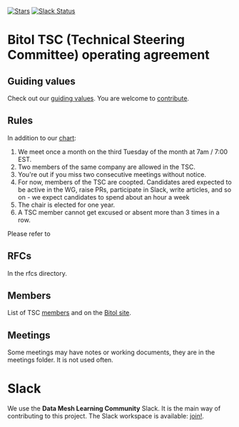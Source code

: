 <p>
  <a href="https://github.com/bitol-io/tsc">
    <img alt="Stars" src="https://img.shields.io/github/stars/bitol-io/tsc" /></a>
  <a href="https://jgp.ai/dmlslack" rel="nofollow"><img src="https://img.shields.io/badge/slack-join_chat-white.svg?logo=slack&amp;style=social" alt="Slack Status" data-canonical-src="https://img.shields.io/badge/slack-join_chat-white.svg?logo=slack&amp;style=social" style="max-width: 100%;"></a>
</p>

#  Bitol TSC (Technical Steering Committee) operating agreement

## Guiding values

Check out our [guiding values](guiding-values.md). You are welcome to [contribute](CONTRIBUTING.md).

## Rules

In addition to our [chart](https://github.com/bitol-io/tsc/blob/main/240618%20Bitol%20roadmap%20(1.0.1).pdf):

1. We meet once a month on the third Tuesday of the month at 7am / 7:00 EST.
1. Two members of the same company are allowed in the TSC.
1. You're out if you miss two consecutive meetings without notice.
1. For now, members of the TSC are coopted. Candidates ared expected to be active in the WG, raise PRs, participate in Slack, write articles, and so on - we expect candidates to spend about an hour a week
1. The chair is elected for one year.
1. A TSC member cannot get excused or absent more than 3 times in a row.

Please refer to 

## RFCs

In the rfcs directory.

## Members

List of TSC [members](MEMBERS.md) and on the [Bitol site](https://bitol.io/tsc).

## Meetings

Some meetings may have notes or working documents, they are in the meetings folder. It is not used often.

# Slack

We use the **Data Mesh Learning Community** Slack. It is the main way of contributing to this project. The Slack workspace is available: [join!](http://jgp.ai/dmlslack).
